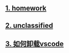 ## [1. homework](./homework/index.md)
## [2. unclassified](./unclassified/index.md)
## [3. 如何卸载vscode](./如何卸载vscode/index.md)
